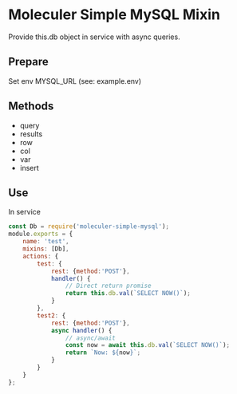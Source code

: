 # Moleculer Simple MySQL Mixin
Provide this.db object in service with async queries.

## Prepare
Set env MYSQL_URL (see: example.env)

## Methods
- query
- results
- row
- col
- var
- insert

## Use
In service
```javascript
const Db = require('moleculer-simple-mysql');
module.exports = {
    name: 'test',
    mixins: [Db],
    actions: {
        test: {
            rest: {method:'POST'},
            handler() {
                // Direct return promise
                return this.db.val(`SELECT NOW()`);            
            }        
        },
        test2: {
            rest: {method:'POST'},
            async handler() {
                // async/await
                const now = await this.db.val(`SELECT NOW()`); 
                return `Now: ${now}`;             
            }        
        }       
    }
};
```